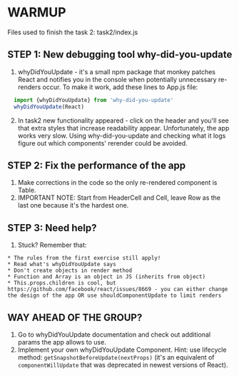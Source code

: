 # WARMUP

Files used to finish the task 2: task2/index.js

## STEP 1: New debugging tool why-did-you-update

  1. whyDidYouUpdate - it's a small npm package that monkey patches React and notifies you in the console when potentially unnecessary re-renders occur. To make it work, add these lines to App.js file:

  ```javascript
    import {whyDidYouUpdate} from 'why-did-you-update'
    whyDidYouUpdate(React)
  ```

  2. In task2 new functionality appeared - click on the header and you'll see that extra styles that increase readability appear. Unfortunately, the app works very slow. Using why-did-you-update and checking what it logs figure out which components' rerender could be avoided.

## STEP 2: Fix the performance of the app

  1. Make corrections in the code so the only re-rendered component is Table.
  2. IMPORTANT NOTE: Start from HeaderCell and Cell, leave Row as the last one because it's the hardest one.

## STEP 3: Need help?

  1. Stuck? Remember that:

    * The rules from the first exercise still apply!
    * Read what's whyDidYouUpdate says
    * Don't create objects in render method
    * Function and Array is an object in JS (inherits from object)
    * This.props.children is cool, but https://github.com/facebook/react/issues/8669 - you can either change the design of the app OR use shouldComponentUpdate to limit renders

## WAY AHEAD OF THE GROUP?

1. Go to whyDidYouUpdate documentation and check out additional params the app allows to use.
2. Implement your own whyDidYouUpdate Component. Hint: use lifecycle method: `getSnapshotBeforeUpdate(nextProps)` (it's an equivalent of `componentWillUpdate` that was deprecated in newest versions of React).
